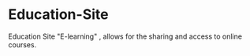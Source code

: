# Education-Site
Education Site "E-learning" , allows for the sharing and access to online courses.
